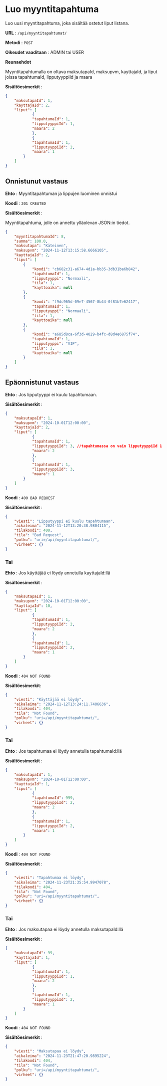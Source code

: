 # Luo myyntitapahtuma

Luo uusi myyntitapahtuma, joka sisältää ostetut liput listana.

**URL** : `/api/myyntitapahtumat/`

**Metodi** : `POST`

**Oikeudet vaaditaan** : ADMIN tai USER

**Reunaehdot**

Myyntitapahtumalla on oltava maksutapaId, maksupvm, kayttajaId, ja liput joissa tapahtumaId, lipputyyppiId ja maara


**Sisältöesimerkit** : 

```json
{
    "maksutapaId": 1,
    "kayttajaId": 2,
    "liput": [
            {
            "tapahtumaId": 1,
            "lipputyyppiId": 1,
            "maara": 2
            },
            {
            "tapahtumaId": 1,
            "lipputyyppiId": 2,
            "maara": 1
        }
    ]
}
```

## Onnistunut vastaus

**Ehto** : Myyntitapahtuman ja lippujen luominen onnistui

**Koodi** : `201 CREATED`

**Sisältöesimerkit** :

Myyntitapahtuma, jolle on annettu ylläolevan JSON:in tiedot.

```json
{
    "myyntitapahtumaId": 8,
    "summa": 100.0,
    "maksutapa": "Käteinen",
    "maksupvm": "2024-11-12T13:15:58.6666105",
    "kayttajaId": 2,
    "liput": [
        {
            "koodi": "cb682c31-a674-4d1a-bb35-3db31ba6b842",
            "tapahtumaId": 1,
            "lipputyyppi": "Normaali",
            "tila": 1,
            "kayttoaika": null
        },
        {
            "koodi": "f9dc965d-09e7-4567-8b44-0f81b7e62417",
            "tapahtumaId": 1,
            "lipputyyppi": "Normaali",
            "tila": 1,
            "kayttoaika": null
        },
        {
            "koodi": "a685d8ca-6f3d-4029-b4fc-d8d4e6875f74",
            "tapahtumaId": 1,
            "lipputyyppi": "VIP",
            "tila": 1,
            "kayttoaika": null
        }
    ]
}
```

## Epäonnistunut vastaus

**Ehto** : Jos lipputyyppi ei kuulu tapahtumaan.

**Sisältöesimerkit** : 

```json
{
    "maksutapaId": 1,
    "maksupvm": "2024-10-01T12:00:00",
    "kayttajaId": 2,
    "liput": [
            {
            "tapahtumaId": 1,
            "lipputyyppiId": 3, //tapahtumassa on vain lipputyyppiId 1 ja 2
            "maara": 2
            },
            {
            "tapahtumaId": 1,
            "lipputyyppiId": 3,
            "maara": 1
        }
    ]
}
```

**Koodi** : `400 BAD REQUEST`

**Sisältöesimerkit** : 

```json
{
    "viesti": "Lipputyyppi ei kuulu tapahtumaan",
    "aikaleima": "2024-11-12T13:20:38.9804115",
    "tilakoodi": 400,
    "tila": "Bad Request",
    "polku": "uri=/api/myyntitapahtumat/",
    "virheet": {}
}
```


### Tai

**Ehto** : Jos käyttäjää ei löydy annetulla kayttajaId:llä

**Sisältöesimerkit** : 
```json
{
    "maksutapaId": 1,
    "maksupvm": "2024-10-01T12:00:00",
    "kayttajaId": 10,
    "liput": [
            {
            "tapahtumaId": 1,
            "lipputyyppiId": 2,
            "maara": 2
            },
            {
            "tapahtumaId": 1,
            "lipputyyppiId": 2,
            "maara": 1
        }
    ]
}
```

**Koodi** : `404 NOT FOUND`

**Sisältöesimerkit**: 

```json
{
    "viesti": "Käyttäjää ei löydy",
    "aikaleima": "2024-11-12T13:24:11.7406636",
    "tilakoodi": 404,
    "tila": "Not Found",
    "polku": "uri=/api/myyntitapahtumat/",
    "virheet": {}
}
```

### Tai

**Ehto** : Jos tapahtumaa ei löydy annetulla tapahtumaId:llä


**Sisältöesimerkit** : 
```json
{
    "maksutapaId": 1,
    "maksupvm": "2024-10-01T12:00:00",
    "kayttajaId": 1,
    "liput": [
            {
            "tapahtumaId": 999,
            "lipputyyppiId": 2,
            "maara": 2
            },
            {
            "tapahtumaId": 1,
            "lipputyyppiId": 2,
            "maara": 1
        }
    ]
}
```

**Koodi** : `404 NOT FOUND`

**Sisältöesimerkit** :  

```json
{
    "viesti": "Tapahtumaa ei löydy",
    "aikaleima": "2024-11-23T21:35:54.9947078",
    "tilakoodi": 404,
    "tila": "Not Found",
    "polku": "uri=/api/myyntitapahtumat/",
    "virheet": {}
}
```

### Tai

**Ehto** : Jos maksutapaa ei löydy annetulla maksutapaId:llä

**Sisältöesimerkit** : 
```json
{
    "maksutapaId": 99,
    "kayttajaId": 1,
    "liput": [
            {
            "tapahtumaId": 1,
            "lipputyyppiId": 1,
            "maara": 2
            },
            {
            "tapahtumaId": 1,
            "lipputyyppiId": 2,
            "maara": 1
        }
    ]
}
```

**Koodi** : `404 NOT FOUND`

**Sisältöesimerkit** : 

```json
{
    "viesti": "Maksutapaa ei löydy",
    "aikaleima": "2024-11-23T21:47:20.9895224",
    "tilakoodi": 404,
    "tila": "Not Found",
    "polku": "uri=/api/myyntitapahtumat/",
    "virheet": {}
}
```

